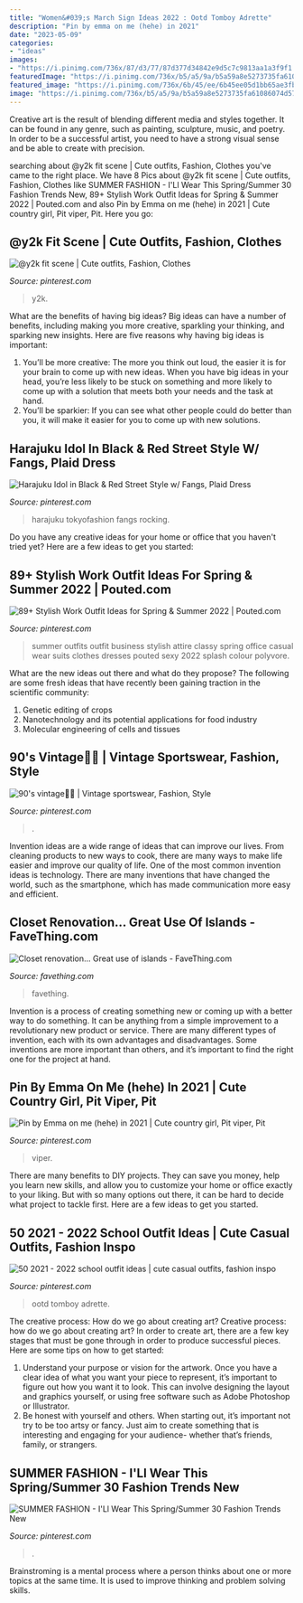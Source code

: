 ```yaml
---
title: "Women&#039;s March Sign Ideas 2022 : Ootd Tomboy Adrette"
description: "Pin by emma on me (hehe) in 2021"
date: "2023-05-09"
categories:
- "ideas"
images:
- "https://i.pinimg.com/736x/87/d3/77/87d377d34842e9d5c7c9813aa1a3f9f1.jpg"
featuredImage: "https://i.pinimg.com/736x/b5/a5/9a/b5a59a8e5273735fa61086074d57f0d6.jpg"
featured_image: "https://i.pinimg.com/736x/6b/45/ee/6b45ee05d1bb65ae3fb54879481d0799--business-suits-for-women-business-outfits.jpg"
image: "https://i.pinimg.com/736x/b5/a5/9a/b5a59a8e5273735fa61086074d57f0d6.jpg"
---
```



Creative art is the result of blending different media and styles together. It can be found in any genre, such as painting, sculpture, music, and poetry. In order to be a successful artist, you need to have a strong visual sense and be able to create with precision.

	

		
searching about @y2k fit scene | Cute outfits, Fashion, Clothes you've came to the right place. We have 8 Pics about @y2k fit scene | Cute outfits, Fashion, Clothes like SUMMER FASHION - I&#039;Ll Wear This Spring/Summer 30 Fashion Trends New, 89+ Stylish Work Outfit Ideas for Spring &amp; Summer 2022 | Pouted.com and also Pin by Emma on me (hehe) in 2021 | Cute country girl, Pit viper, Pit. Here you go:
		
    
## @y2k Fit Scene | Cute Outfits, Fashion, Clothes

<img loading=lazy src="https://i.pinimg.com/736x/f8/11/8e/f8118e959e9932aada4906fd3ef5f3ab.jpg" onerror="this.onerror=null;this.src='https://tse4.mm.bing.net/th?id=OIP.7cfX70Si43O0ErA8AfpsCQHaIo&amp;pid=15.1';" alt="@y2k fit scene | Cute outfits, Fashion, Clothes">

_Source: pinterest.com_

>y2k. 

	

What are the benefits of having big ideas?
Big ideas can have a number of benefits, including making you more creative, sparkling your thinking, and sparking new insights. Here are five reasons why having big ideas is important: 
1. You’ll be more creative: The more you think out loud, the easier it is for your brain to come up with new ideas. When you have big ideas in your head, you’re less likely to be stuck on something and more likely to come up with a solution that meets both your needs and the task at hand. 
2. You’ll be sparkier: If you can see what other people could do better than you, it will make it easier for you to come up with new solutions.

    
## Harajuku Idol In Black &amp; Red Street Style W/ Fangs, Plaid Dress

<img loading=lazy src="https://i.pinimg.com/736x/b9/36/f6/b936f696cb89b258b4bc3b21357ea672.jpg" onerror="this.onerror=null;this.src='https://tse3.mm.bing.net/th?id=OIP.PnXVPa4xMGhoOdygqUJhWAHaLH&amp;pid=15.1';" alt="Harajuku Idol in Black &amp; Red Street Style w/ Fangs, Plaid Dress">

_Source: pinterest.com_

>harajuku tokyofashion fangs rocking. 

	

Do you have any creative ideas for your home or office that you haven't tried yet? Here are a few ideas to get you started: 

    
## 89+ Stylish Work Outfit Ideas For Spring &amp; Summer 2022 | Pouted.com

<img loading=lazy src="https://i.pinimg.com/736x/6b/45/ee/6b45ee05d1bb65ae3fb54879481d0799--business-suits-for-women-business-outfits.jpg" onerror="this.onerror=null;this.src='https://tse3.mm.bing.net/th?id=OIP.5Yys-n7YcSXCrIPhHRhwqQHaHa&amp;pid=15.1';" alt="89+ Stylish Work Outfit Ideas for Spring &amp; Summer 2022 | Pouted.com">

_Source: pinterest.com_

>summer outfits outfit business stylish attire classy spring office casual wear suits clothes dresses pouted sexy 2022 splash colour polyvore. 

	

What are the new ideas out there and what do they propose?
The following are some fresh ideas that have recently been gaining traction in the scientific community: 
1. Genetic editing of crops
2. Nanotechnology and its potential applications for food industry
3. Molecular engineering of cells and tissues 

    
## 90&#039;s Vintage💟💟 | Vintage Sportswear, Fashion, Style

<img loading=lazy src="https://i.pinimg.com/736x/9a/db/5d/9adb5dc021dd9d4a637151e4d3b82302.jpg" onerror="this.onerror=null;this.src='https://tse1.mm.bing.net/th?id=OIP.MInu65XOSyVi77U08_tghAHaNK&amp;pid=15.1';" alt="90&#039;s vintage💟💟 | Vintage sportswear, Fashion, Style">

_Source: pinterest.com_

>. 

	

Invention ideas are a wide range of ideas that can improve our lives. From cleaning products to new ways to cook, there are many ways to make life easier and improve our quality of life. One of the most common invention ideas is technology. There are many inventions that have changed the world, such as the smartphone, which has made communication more easy and efficient.

    
## Closet Renovation... Great Use Of Islands - FaveThing.com

<img loading=lazy src="http://www.favething.com/uploads/images/main-fave-images/main-fc7167a97ed1e3d1dd3da3c80d65e7fe.jpg" onerror="this.onerror=null;this.src='https://tse2.mm.bing.net/th?id=OIP.YwLGIozXkX8jORegZGW_PAHaF7&amp;pid=15.1';" alt="Closet renovation... Great use of islands - FaveThing.com">

_Source: favething.com_

>favething. 

	

Invention is a process of creating something new or coming up with a better way to do something. It can be anything from a simple improvement to a revolutionary new product or service. There are many different types of invention, each with its own advantages and disadvantages. Some inventions are more important than others, and it’s important to find the right one for the project at hand.

    
## Pin By Emma On Me (hehe) In 2021 | Cute Country Girl, Pit Viper, Pit

<img loading=lazy src="https://i.pinimg.com/736x/b5/a5/9a/b5a59a8e5273735fa61086074d57f0d6.jpg" onerror="this.onerror=null;this.src='https://tse4.mm.bing.net/th?id=OIP.eryA0KttkTKezYMq23W_fwHaJ3&amp;pid=15.1';" alt="Pin by Emma on me (hehe) in 2021 | Cute country girl, Pit viper, Pit">

_Source: pinterest.com_

>viper. 

	

There are many benefits to DIY projects. They can save you money, help you learn new skills, and allow you to customize your home or office exactly to your liking. But with so many options out there, it can be hard to decide what project to tackle first. Here are a few ideas to get you started.

    
## 50 2021 - 2022 School Outfit Ideas | Cute Casual Outfits, Fashion Inspo

<img loading=lazy src="https://i.pinimg.com/474x/da/10/be/da10be5b9353846a84eaef6ed321433a.jpg" onerror="this.onerror=null;this.src='https://tse3.mm.bing.net/th?id=OIP.UaLHZPjxlxvS4zr4nBKGjwAAAA&amp;pid=15.1';" alt="50 2021 - 2022 school outfit ideas | cute casual outfits, fashion inspo">

_Source: pinterest.com_

>ootd tomboy adrette. 

	

The creative process: How do we go about creating art?
Creative process: how do we go about creating art?
In order to create art, there are a few key stages that must be gone through in order to produce successful pieces. Here are some tips on how to get started: 

1. Understand your purpose or vision for the artwork. Once you have a clear idea of what you want your piece to represent, it’s important to figure out how you want it to look. This can involve designing the layout and graphics yourself, or using free software such as Adobe Photoshop or Illustrator. 
2. Be honest with yourself and others. When starting out, it’s important not try to be too artsy or fancy. Just aim to create something that is interesting and engaging for your audience- whether that’s friends, family, or strangers. 

    
## SUMMER FASHION - I&#039;Ll Wear This Spring/Summer 30 Fashion Trends New

<img loading=lazy src="https://i.pinimg.com/736x/87/d3/77/87d377d34842e9d5c7c9813aa1a3f9f1.jpg" onerror="this.onerror=null;this.src='https://tse2.mm.bing.net/th?id=OIP.6C3c1LAyOfcvcuUTaW4vOAHaLJ&amp;pid=15.1';" alt="SUMMER FASHION - I&#039;Ll Wear This Spring/Summer 30 Fashion Trends New">

_Source: pinterest.com_

>. 

	

Brainstroming is a mental process where a person thinks about one or more topics at the same time. It is used to improve thinking and problem solving skills.

